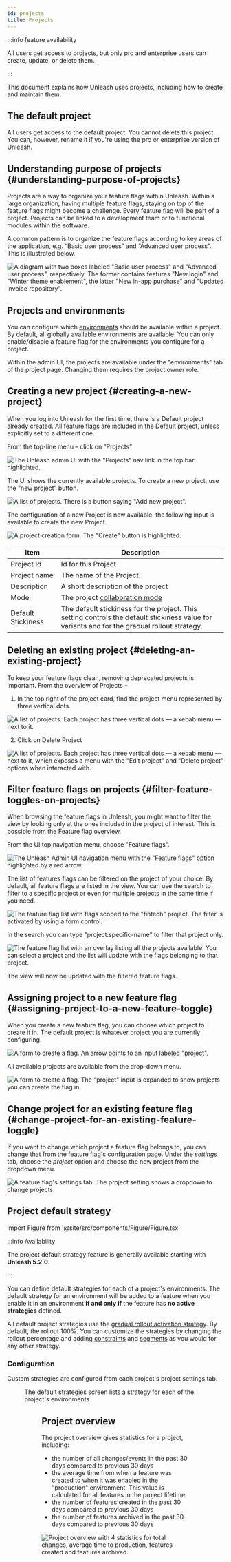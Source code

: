 ```yaml
---
id: projects
title: Projects
---
```


:::info feature availability

All users get access to projects, but only pro and enterprise users can create, update, or delete them.

:::

This document explains how Unleash uses projects, including how to create and maintain them.

## The default project

All users get access to the default project. You cannot delete this project. You can, however, rename it if you're using the pro or enterprise version of Unleash.

## Understanding purpose of projects {#understanding-purpose-of-projects}

Projects are a way to organize your feature flags within Unleash. Within a large organization, having multiple feature flags, staying on top of the feature flags might become a challenge. Every feature flag will be part of a project. Projects can be linked to a development team or to functional modules within the software.

A common pattern is to organize the feature flags according to key areas of the application, e.g. “Basic user process” and “Advanced user process”. This is illustrated below.

![A diagram with two boxes labeled "Basic user process" and "Advanced user process", respectively. The former contains features "New login" and "Winter theme enablement", the latter "New in-app purchase" and "Updated invoice repository".](/img/project_concept.png)

## Projects and environments

You can configure which [environments](./environments.md) should be available within a project. By default, all globally available environments are available. You can only enable/disable a feature flag for the environments you configure for a project.

Within the admin UI, the projects are available under the "environments" tab of the project page. Changing them requires the project owner role.

## Creating a new project {#creating-a-new-project}

When you log into Unleash for the first time, there is a Default project already created. All feature flags are included in the Default project, unless explicitly set to a different one.

From the top-line menu – click on “Projects”

![The Unleash admin UI with the "Projects" nav link in the top bar highlighted.](/img/projects_button.png)

The UI shows the currently available projects. To create a new project, use the “new project” button.

![A list of projects. There is a button saying "Add new project".](/img/projects_new_project.png)

The configuration of a new Project is now available. the following input is available to create the new Project.

![A project creation form. The "Create" button is highlighted.](/img/projects_save_new_project_v2.png)

| Item               | Description                                                                                 |
|--------------------|---------------------------------------------------------------------------------------------|
| Project Id         | Id for this Project                                                                         |
| Project name       | The name of the Project.                                                                    |
| Description        | A short description of the project                                                          |
| Mode               | The project [collaboration mode](/reference/project-collaboration-mode.md)                  |
| Default Stickiness | The default stickiness for the project. This setting controls the default stickiness value for variants and for the gradual rollout strategy.                                                                 |

## Deleting an existing project {#deleting-an-existing-project}

To keep your feature flags clean, removing deprecated projects is important. From the overview of Projects –

1. In the top right of the project card, find the project menu represented by three vertical dots.

![A list of projects. Each project has three vertical dots — a kebab menu — next to it.](/img/projects_menu_button.png)

2. Click on Delete Project

![A list of projects. Each project has three vertical dots — a kebab menu — next to it, which exposes a menu with the "Edit project" and "Delete project" options when interacted with.](/img/projects_delete_button.png)

## Filter feature flags on projects {#filter-feature-toggles-on-projects}

When browsing the feature flags in Unleash, you might want to filter the view by looking only at the ones included in the project of interest. This is possible from the Feature flag overview.

From the UI top navigation menu, choose "Feature flags".

![The Unleash Admin UI navigation menu with the "Feature flags" option highlighted by a red arrow.](/img/projects_menu.png)

The list of features flags can be filtered on the project of your choice. By default, all feature flags are listed in the view. You can use the search to filter to a specific project or even for multiple projects in the same time if you need.

![The feature flag list with flags scoped to the "fintech" project. The filter is activated by using a form control.](/img/project_select.png)

In the search you can type "project:specific-name" to filter that project only.

![The feature flag list with an overlay listing all the projects available. You can select a project and the list will update with the flags belonging to that project.](/img/projects_select_dropdown.png)

The view will now be updated with the filtered feature flags.

## Assigning project to a new feature flag {#assigning-project-to-a-new-feature-toggle}

When you create a new feature flag, you can choose which project to create it in. The default project is whatever project you are currently configuring.

![A form to create a flag. An arrow points to an input labeled "project".](/img/projects_change_project.png)

All available projects are available from the drop-down menu.

![A form to create a flag. The "project" input is expanded to show projects you can create the flag in.](/img/projects_toggle_project_dropdown.png)

## Change project for an existing feature flag {#change-project-for-an-existing-feature-toggle}

If you want to change which project a feature flag belongs to, you can change that from the feature flag's configuration page. Under the _settings_ tab, choose the _project_ option and choose the new project from the dropdown menu.

![A feature flag's settings tab. The project setting shows a dropdown to change projects.](/img/projects_existing_toggle_dropdown.png)

## Project default strategy
import Figure from '@site/src/components/Figure/Figure.tsx'

:::info Availability

The project default strategy feature is generally available starting with **Unleash 5.2.0**.

:::

You can define default strategies for each of a project's environments. The default strategy for an environment will be added to a feature when you enable it in an environment **if and only if** the feature has **no active strategies** defined.

All default project strategies use the [gradual rollout activation strategy](activation-strategies.md). By default, the rollout 100%. You can customize the strategies by changing the rollout percentage and adding [constraints](strategy-constraints.md) and [segments](segments.mdx) as you would for any other strategy.

### Configuration

Custom strategies are configured from each project's project settings tab.

<Figure caption="The default strategy configuration page is available from the project settings tab." img="/img/project-settings-default-strategy.png" />

The default strategies screen lists a strategy for each of the project's environments

<Figure caption="Each strategy can be individually configured with the corresponding edit button." img="/img/edit-default-strategy.png" />

## Project overview

The project overview gives statistics for a project, including:
* the number of all changes/events in the past 30 days compared to previous 30 days
* the average time from when a feature was created to when it was enabled in the "production" environment. This value is calculated for all features in the project lifetime.
* the number of features created in the past 30 days compared to previous 30 days
* the number of features archived in the past 30 days compared to previous 30 days

![Project overview with 4 statistics for total changes, average time to production, features created and features archived.](/img/project_overview.png)
